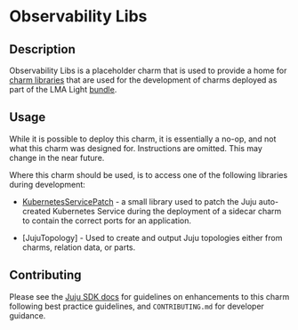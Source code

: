 # Observability Libs

## Description

Observability Libs is a placeholder charm that is used to provide a home for [charm libraries] that
are used for the development of charms deployed as part of the LMA Light [bundle].

## Usage

While it is possible to deploy this charm, it is essentially a no-op, and not what this charm was
designed for. Instructions are omitted. This may change in the near future.

Where this charm should be used, is to access one of the following libraries during development:

- [KubernetesServicePatch] - a small library used to patch the Juju auto-created Kubernetes Service
  during the deployment of a sidecar charm to contain the correct ports for an application.

- [JujuTopology] - Used to create and output Juju topologies either from charms, relation data, or parts. 

## Contributing

Please see the [Juju SDK docs](https://juju.is/docs/sdk) for guidelines on enhancements to this
charm following best practice guidelines, and `CONTRIBUTING.md` for developer guidance.

[kubernetesservicepatch]: https://charmhub.io/observability-libs/libraries/kubernetes_service_patch
[bundle]: https://charmhub.io/lma-light
[charm libraries]: https://juju.is/docs/sdk/libraries
